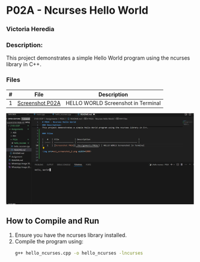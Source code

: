 # P02A - Ncurses Hello World
### Victoria Heredia
### Description:
This project demonstrates a simple Hello World program using the ncurses library in C++. 

### Files

|   #   | File             | Description                                        |
| :---: | ---------------- | -------------------------------------------------- |
|   1   | [Screenshot P02A](./Assignments/P02A/helloworld_screenshot.png) | HELLO WORLD Screenshot in Terminal

<img src=helloworld_screenshot.png width=1000>


## How to Compile and Run

1. Ensure you have the ncurses library installed.
2. Compile the program using:
   ```bash
   g++ hello_ncurses.cpp -o hello_ncurses -lncurses

